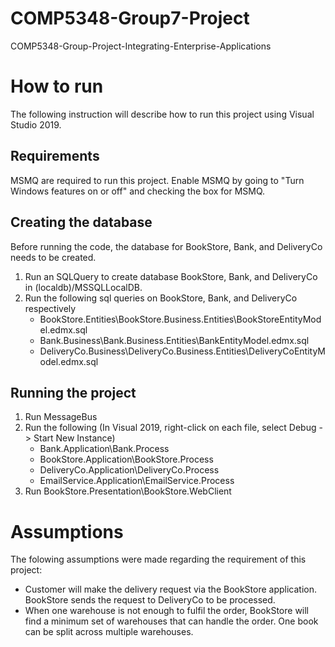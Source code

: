 # COMP5348-Group7-Project
COMP5348-Group-Project-Integrating-Enterprise-Applications

# How to run
The following instruction will describe how to run this project using Visual Studio 2019.

## Requirements
MSMQ are required to run this project. Enable MSMQ by going to "Turn Windows features on or off" and checking the box for MSMQ.

## Creating the database
Before running the code, the database for BookStore, Bank, and DeliveryCo needs to be created.
1. Run an SQLQuery to create database BookStore, Bank, and DeliveryCo in (localdb)/MSSQLLocalDB.
2. Run the following sql queries on BookStore, Bank, and DeliveryCo respectively
    * BookStore.Entities\BookStore.Business.Entities\BookStoreEntityModel.edmx.sql
    * Bank.Business\Bank.Business.Entities\BankEntityModel.edmx.sql
    * DeliveryCo.Business\DeliveryCo.Business.Entities\DeliveryCoEntityModel.edmx.sql

## Running the project
1. Run MessageBus
1. Run the following (In Visual 2019, right-click on each file, select Debug -> Start New Instance)
    * Bank.Application\Bank.Process
    * BookStore.Application\BookStore.Process
    * DeliveryCo.Application\DeliveryCo.Process
    * EmailService.Application\EmailService.Process
2. Run BookStore.Presentation\BookStore.WebClient

# Assumptions
The folowing assumptions were made regarding the requirement of this project:
* Customer will make the delivery request via the BookStore application. BookStore sends the request to DeliveryCo to be processed.
* When one warehouse is not enough to fulfil the order, BookStore will find a minimum set of warehouses that can handle the order. One book can be split across multiple warehouses.
